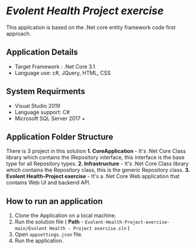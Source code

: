 # _Evolent Health Project exercise_
This application is based on the .Net core entity framework code first approach.


## Application Details
- Target Framework : .Net Core 3.1
- Language use: c#, JQuery, HTML, CSS

## System Requirments
- Visual Studio 2019
- Language support: C#
- Microsoft SQL Server 2017 +

## Application Folder Structure
There is 3 project in this solution
**1. CoreApplication** - It's .Net Core Class library which contains the IRepository interface, this interface is the base type for all Repository types.
**2. Infrastructure** - It's .Net Core Class library which contains the Repository class, this is the generic Repository class.
**3. Evolent Health-Project exercise** - It's a .Net Core Web application that contains Web UI and backend API.


## How to run an application
1. Clone the Application on a local machine.
2. Run the solution file ( **Path** -  `Evolent-Health-Project-exercise-main/Evolent Health - Project exercise.sln` )
3. Open `appsettings.json` file.
4. Run the application.
